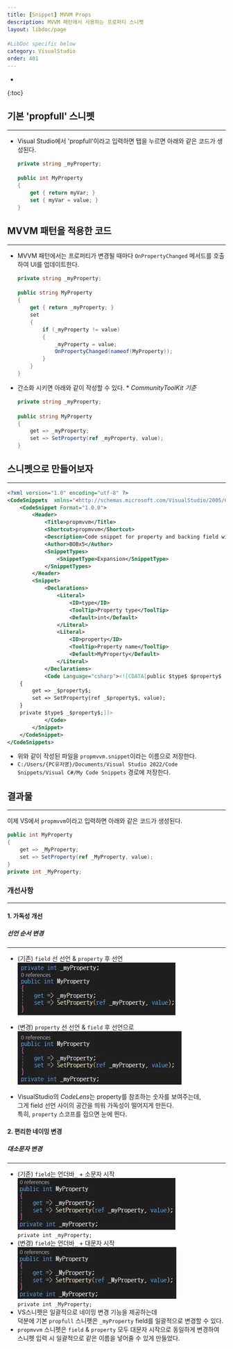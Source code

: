 ```yaml
---
title: [Snippet] MVVM Props
description: MVVM 패턴에서 사용하는 프로퍼티 스니펫 
layout: libdoc/page

#LibDoc specific below
category: VisualStudio
order: 401
---
```

* 
{:toc}

## 기본 'propfull' 스니펫
---
* Visual Studio에서 'propfull'이라고 입력하면 탭을 누르면 아래와 같은 코드가 생성된다.
    ```csharp
    private string _myProperty;

    public int MyProperty
    {
        get { return myVar; }
        set { myVar = value; }
    }
    ```
 ## MVVM 패턴을 적용한 코드
 ---
 * MVVM 패턴에서는 프로퍼티가 변경될 때마다 `OnPropertyChanged` 메서드를 호출하여 UI를 업데이트한다.
    ```csharp
    private string _myProperty;

    public string MyProperty
    {
        get { return _myProperty; }
        set
        {
            if (_myProperty != value)
            {
                _myProperty = value;
                OnPropertyChanged(nameof(MyProperty));
            }
        }
    }
    ```
* 간소화 시키면 아래와 같이 작성할 수 있다. * *CommunityToolKit 기준*
    ```csharp
    private string _myProperty;

    public string MyProperty
    {
        get => _myProperty;
        set => SetProperty(ref _myProperty, value);
    }
    ```
## 스니펫으로 만들어보자
---


```xml
<?xml version="1.0" encoding="utf-8" ?>
<CodeSnippets  xmlns="<http://schemas.microsoft.com/VisualStudio/2005/CodeSnippet>">
	<CodeSnippet Format="1.0.0">
		<Header>
			<Title>propmvvm</Title>
			<Shortcut>propmvvm</Shortcut>
			<Description>Code snippet for property and backing field with mvvm pattern</Description>
			<Author>BOBx5</Author>
			<SnippetTypes>
				<SnippetType>Expansion</SnippetType>
			</SnippetTypes>
		</Header>
		<Snippet>
			<Declarations>
				<Literal>
					<ID>type</ID>
					<ToolTip>Property type</ToolTip>
					<Default>int</Default>
				</Literal>
				<Literal>
					<ID>property</ID>
					<ToolTip>Property name</ToolTip>
					<Default>MyProperty</Default>
				</Literal>
			</Declarations>
			<Code Language="csharp"><![CDATA[public $type$ $property$
	{
		get => _$property$;
		set => SetProperty(ref _$property$, value);
	}
	private $type$ _$property$;]]>
			</Code>
		</Snippet>
	</CodeSnippet>
</CodeSnippets>
```

* 위와 같이 작성된 파일을 `propmvvm.snippet`이라는 이름으로 저장한다.
* `C:/Users/{PC유저명}/Documents/Visual Studio 2022/Code Snippets/Visual C#/My Code Snippets` 경로에 저장한다.
  
## 결과물
---
이제 VS에서 `propmvvm`이라고 입력하면 아래와 같은 코드가 생성된다.

```csharp
public int MyProperty
{
    get => _MyProperty;
    set => SetProperty(ref _MyProperty, value);
}
private int _MyProperty;
```

### 개선사항

--- 

#### 1. 가독성 개선
##### 선언 순서 변경

---

 * (기존) `field` 선 선언 & `property` 후 선언
 ![](/assets/visualStudio/VisualStudio_401_MvvmProps_Snippet/VisualStudio_401_MvvmProps_Snippet_1.webp)

 * (변경) `property` 선 선언 & `field` 후 선언으로 
 ![](/assets/visualStudio/VisualStudio_401_MvvmProps_Snippet/VisualStudio_401_MvvmProps_Snippet_2.webp)

 * VisualStudio의 *CodeLens*는 property를 참조하는 숫자를 보여주는데, <br/>
  그게 field 선언 사이의 공간을 띄워 가독성이 떨어지게 만든다.<br/>
  특히, `property` 스코프를 접으면 눈에 띈다.

 #### 2. 편리한 네이밍 변경
 ##### 대소문자 변경

 ---

* (기존) `field`는 언더바`_` + 소문자 시작
 ![](/assets/visualStudio/VisualStudio_401_MvvmProps_Snippet/VisualStudio_401_MvvmProps_Snippet_3.webp)<br/>
  `private int _myProperty;`
* (변경) `field`는 언더바`_` + 대문자 시작
 ![](/assets/visualStudio/VisualStudio_401_MvvmProps_Snippet/VisualStudio_401_MvvmProps_Snippet_4.webp)<br/>
 `private int _MyProperty;`
* VS스니펫은 일괄적으로 네이밍 변경 기능을 제공하는데<br/>
  덕분에 기본 `propfull` 스니펫은 `_myProperty` field를 일괄적으로 변경할 수 있다.
* `propmvvm` 스니펫은 `field` & `property` 모두 대문자 시작으로 동일하게 변경하여 스니펫 입력 시 일괄적으로 같은 이름을 넣어줄 수 있게 만들었다.



